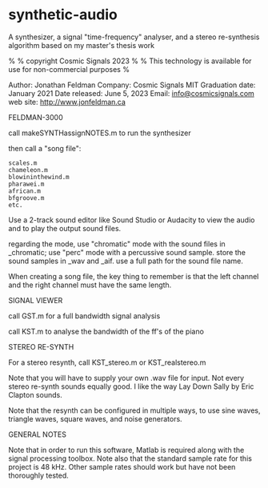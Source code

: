 # synthetic-audio

A synthesizer, a signal "time-frequency" analyser, and a stereo re-synthesis algorithm based on my master's thesis work

%
% copyright Cosmic Signals 2023
%
% This technology is available for use for non-commercial purposes
%

Author: Jonathan Feldman
Company: Cosmic Signals
MIT Graduation date: January 2021
Date released: June 5, 2023
Email: info@cosmicsignals.com
web site: http://www.jonfeldman.ca


FELDMAN-3000

call makeSYNTHassignNOTES.m to run the synthesizer

then call a "song file":

    scales.m
    chameleon.m
    blowininthewind.m
    pharawei.m
    african.m
    bfgroove.m
    etc.

Use a 2-track sound editor like Sound Studio or Audacity to view the audio and to play the output sound files.

regarding the mode, use "chromatic" mode with the sound files in _chromatic;
use "perc" mode with a percussive sound sample.  store the sound samples in _wav and _aif.
use a full path for the sound file name.

When creating a song file, the key thing to remember is that the left channel and the right channel must have the same length.


SIGNAL VIEWER

call GST.m for a full bandwidth signal analysis

call KST.m to analyse the bandwidth of the ff's of the piano


STEREO RE-SYNTH

For a stereo resynth, call KST_stereo.m or KST_realstereo.m

Note that you will have to supply your own .wav file for input.  Not every stereo re-synth sounds equally good.  I like the way Lay Down Sally by Eric Clapton sounds.

Note that the resynth can be configured in multiple ways, to use sine waves, triangle waves, square waves, and noise generators.


GENERAL NOTES

Note that in order to run this software, Matlab is required along with the signal processing toolbox.  Note also that the standard sample rate for this project is 48 kHz.  Other sample rates should work but have not been thoroughly tested.
